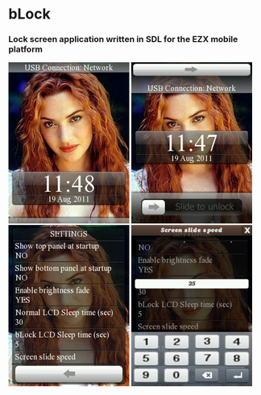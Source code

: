 # bLock
### Lock screen application written in SDL for the EZX mobile platform

![1.png](https://raw.githubusercontent.com/blchinezu/EZX-Projects/master/Apps/bLock/screenshots/1.png)
![2.png](https://raw.githubusercontent.com/blchinezu/EZX-Projects/master/Apps/bLock/screenshots/2.png)
![3.png](https://raw.githubusercontent.com/blchinezu/EZX-Projects/master/Apps/bLock/screenshots/3.png)
![4.png](https://raw.githubusercontent.com/blchinezu/EZX-Projects/master/Apps/bLock/screenshots/4.png)
